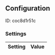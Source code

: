 # <nil>
## Configuration
ID:  coc8d1r51c



### Settings
| Setting | Value  |
| :------------------------ | ---------------------------------------- |
 



